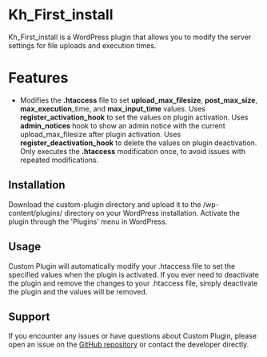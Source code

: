 # Kh_First_install

Kh_First_install is a WordPress plugin that allows you to modify the server settings for file uploads and execution times.

# Features
- Modifies the **.htaccess** file to set **upload_max_filesize**, **post_max_size**, **max_execution**_time, and **max_input_time** values.
Uses **register_activation_hook** to set the values on plugin activation.
Uses **admin_notices** hook to show an admin notice with the current upload_max_filesize after plugin activation.
Uses **register_deactivation_hook** to delete the values on plugin deactivation.
Only executes the **.htaccess** modification once, to avoid issues with repeated modifications.

## Installation
Download the custom-plugin directory and upload it to the /wp-content/plugins/ directory on your WordPress installation.
Activate the plugin through the 'Plugins' menu in WordPress.

## Usage
Custom Plugin will automatically modify your .htaccess file to set the specified values when the plugin is activated. If you ever need to deactivate the plugin and remove the changes to your .htaccess file, simply deactivate the plugin and the values will be removed.

## Support
If you encounter any issues or have questions about Custom Plugin, please open an issue on the [GitHub repository](https://github.com/khalidlogi/) or contact the developer directly.

